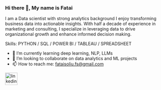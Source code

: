 ### Hi there 👋, My name is Fatai
I am a Data scientist with strong analytics background
I enjoy transforming business data into actionable insights. With half a decade of experience in marketing and consulting, I specialize in leveraging data to drive organizational growth and enhance informed decision making.

Skills: PYTHON / SQL / POWER BI / TABLEAU / SPREADSHEET

- 🌱 I’m currently learning deep learning, NLP, LLMs 
- 👯 I’m looking to collaborate on data analytics and ML projects 
- 📫 How to reach me: fataisoliu.fs@gmail.com 


[<img src='https://cdn.jsdelivr.net/npm/simple-icons@3.0.1/icons/linkedin.svg' alt='linkedin' height='40'>](https://www.linkedin.com/in/https://www.linkedin.com/in/fataisoliu//)  

